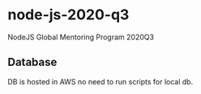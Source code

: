 # node-js-2020-q3
NodeJS Global Mentoring Program 2020Q3

## Database
DB is hosted in AWS no need to run scripts for local db.
